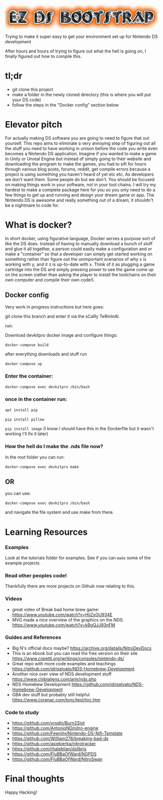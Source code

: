 !["ez ds bootstrap](logo.png)

Trying to make it super easy to get your environment set up for Nintendo DS development

After hours and hours of trying to figure out what the hell is going on, I finally figured out how to compile this.

# tl;dr
- git clone this project
- make a folder in the newly cloned directory (this is where you will put your DS code)
- follow the steps in the "Docker config" section below

# Elevator pitch
For actually making DS software you are going to need to figure that out yourself. This repo aims to eliminate a very annoying step of figuring out all the stuff you need to have working in unison before the code you write even becomes a Nintendo DS application. Imagine if you wanted to make a game in Unity or Unreal Engine but instead of simply going to their website and downloading the program to make the games, you had to sift for hours through various blog posts, forums, reddit, get compile errors because a project is using something you haven't heard of yet etc etc. As developers we don't want them. Some people do but we don't. You should be focused on making things work in your software, not in your tool chains. I will try my hardest to make a complete package here for you so you only need to do a few things to get up and running and design your dream game or app. The Nintendo DS is awesome and really something out of a dream, it shouldn't be a nightmare to code for.


# What is docker?
In short docker, using figurative language, Docker serves a purpose sort of like the DS does. Instead of having to manually download a bunch of stuff and glue it all together, a person could easily make a configuration and or make a "container" so that a developer can simply get started working on something rather than figure out the unimportant scenarios of why x is working with y, and it z is up-to-date with x. Think of it as plugging a game cartridge into the DS and simply pressing power to see the game come up on the screen (rather than asking the player to install the toolchains on their own computer and compile their own code!).

## Docker config
Very work in progress instructions but here goes:

git clone this branch and enter it via the sCaRy TeRmInAl.

run:

Download devkitpro docker image and configure things:

`docker-compose build`

after everything downloads and stuff run

`docker-compose up`

### Enter the container:

`docker-compose exec devkitpro /bin/bash`

### once in the container run:

`apt install pip`

`pip install pillow`

`pip install image`
(I know I should have this in the Dockerfile but it wasn't working I'll fix it later)
 
### How the hell do I make the .nds file now? 

In the root folder you can run: 

`docker-compose exec devkitpro make`

## OR 

you can use:

`docker-compose exec devkitpro /bin/bash`

and navigate the file system and use make from there.

# Learning Resources

### Examples

Look at the tutorials folder for examples. See if you can `make` some of the example projects.

### Read other peoples code!

Thankfully there are more projects on Github now relating to this.

### Videos

- great video of Break bad home brew game: https://www.youtube.com/watch?v=HiiZxOU934E
- MVG made a nice overview of the graphics on the NDS: https://www.youtube.com/watch?v=kBgQJJ93nFM

### Guides and References

- Big N's official docs maybe? https://archive.org/details/NitroDevDocs
- This is an ebook but you can read the free version on their site https://www.copetti.org/writings/consoles/nintendo-ds/
- Great repo with more code examples and teachings https://github.com/jdriselvato/NDS-Homebrew-Development
- Another nice over view of NDS development stuff https://www.chibialiens.com/arm/nds.php
- NDS Homebew Development https://github.com/jdriselvato/NDS-Homebrew-Development
- GBA dev stuff but probably still helpful https://www.coranac.com/tonc/text/toc.htm

### Code to study

- https://github.com/vrodin/Burn2Slot
- https://github.com/AntonioND/nitro-engine
- https://github.com/Fewnity/Nintendo-DS-Nifi-Template
- https://github.com/WiIIiam278/breaking-bad-ds
- https://github.com/asiekierka/nitrotracker
- https://github.com/rhaleblian/dslibris
- https://github.com/FluBBaOfWard/NGPDS
- https://github.com/FluBBaOfWard/NitroSwan



# Final thoughts

Happy Hacking!
